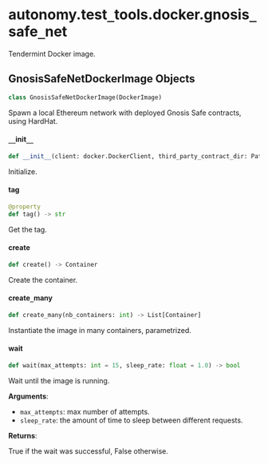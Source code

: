 <a id="autonomy.test_tools.docker.gnosis_safe_net"></a>

# autonomy.test`_`tools.docker.gnosis`_`safe`_`net

Tendermint Docker image.

<a id="autonomy.test_tools.docker.gnosis_safe_net.GnosisSafeNetDockerImage"></a>

## GnosisSafeNetDockerImage Objects

```python
class GnosisSafeNetDockerImage(DockerImage)
```

Spawn a local Ethereum network with deployed Gnosis Safe contracts, using HardHat.

<a id="autonomy.test_tools.docker.gnosis_safe_net.GnosisSafeNetDockerImage.__init__"></a>

#### `__`init`__`

```python
def __init__(client: docker.DockerClient, third_party_contract_dir: Path, addr: str = DEFAULT_HARDHAT_ADDR, port: int = DEFAULT_HARDHAT_PORT)
```

Initialize.

<a id="autonomy.test_tools.docker.gnosis_safe_net.GnosisSafeNetDockerImage.tag"></a>

#### tag

```python
@property
def tag() -> str
```

Get the tag.

<a id="autonomy.test_tools.docker.gnosis_safe_net.GnosisSafeNetDockerImage.create"></a>

#### create

```python
def create() -> Container
```

Create the container.

<a id="autonomy.test_tools.docker.gnosis_safe_net.GnosisSafeNetDockerImage.create_many"></a>

#### create`_`many

```python
def create_many(nb_containers: int) -> List[Container]
```

Instantiate the image in many containers, parametrized.

<a id="autonomy.test_tools.docker.gnosis_safe_net.GnosisSafeNetDockerImage.wait"></a>

#### wait

```python
def wait(max_attempts: int = 15, sleep_rate: float = 1.0) -> bool
```

Wait until the image is running.

**Arguments**:

- `max_attempts`: max number of attempts.
- `sleep_rate`: the amount of time to sleep between different requests.

**Returns**:

True if the wait was successful, False otherwise.

